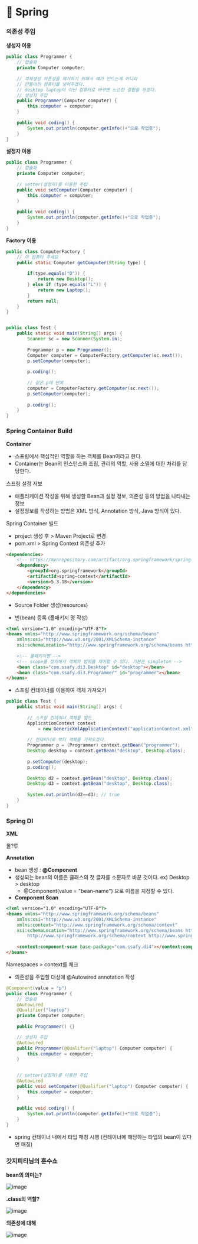 # :seedling: Spring

### 의존성 주입

**생성자 이용**

```java
public class Programmer {
	// 캡슐화
	private Computer computer;
	
	// 객체생성 의존성을 제거하기 위해서 얘가 만드는게 아니라
	// 만들어진 컴퓨터를 넣어주겠다.
	// desktop laptop이 아닌 컴퓨터로 바꾸면 느슨한 결합을 하겠다. 
	// 생성자 주입
	public Programmer(Computer computer) {
		this.computer = computer;
	}
	
	public void coding() {
		System.out.println(computer.getInfo()+"으로 작업중");
	}
}
```



**설정자 이용**

```java
public class Programmer {
	// 캡슐화
	private Computer computer;
	
	// setter(설정자)를 이용한 주입
	public void setComputer(Computer computer) {
		this.computer = computer;
	}
	
	public void coding() {
		System.out.println(computer.getInfo()+"으로 작업중");
	}
}
```



**Factory 이용**

```java
public class ComputerFactory {
	// 이 컴퓨터 주세요
	public static Computer getComputer(String type) {
		
		if(type.equals("D")) {
			return new Desktop();
		} else if (type.equals("L")) {
			return new Laptop();
		}
		return null;
	}
}


public class Test {
	public static void main(String[] args) {
		Scanner sc = new Scanner(System.in);
		
		Programmer p = new Programmer();
		Computer computer = ComputerFactory.getComputer(sc.next());
		p.setComputer(computer);
		
		p.coding();
		
		// 같은 p에 반복
		computer = ComputerFactory.getComputer(sc.next());
		p.setComputer(computer);
		
		p.coding();
	}
}
```





### Spring Container Build

**Container**

* 스프링에서 핵심적인 역할을 하는 객체를 Bean이라고 한다.
* Container는 Bean의 인스턴스화 조립, 관리의 역할, 사용 소멸에 대한 처리를 담당한다.



스프링 설정 저보

* 애플리케이션 작성을 위해 생성할 Bean과 설정 정보, 의존성 등의 방법을 나타내는 정보
* 설정정보를 작성하는 방법은 XML 방식, Annotation 방식, Java 방식이 있다. 



Spring Container 빌드

* project 생성 후 > Maven Project로 변경
* pom.xml > Spring Context 의존성 추가

```html
<dependencies>
  	<!-- https://mvnrepository.com/artifact/org.springframework/spring-context -->
	<dependency>
    	<groupId>org.springframework</groupId>
    	<artifactId>spring-context</artifactId>
    	<version>5.3.18</version>
	</dependency>
</dependencies>
```

* Source Folder 생성(resources)

* 빈(bean) 등록 (풀패키지 명 작성)

```html
<?xml version="1.0" encoding="UTF-8"?>
<beans xmlns="http://www.springframework.org/schema/beans"
	xmlns:xsi="http://www.w3.org/2001/XMLSchema-instance"
	xsi:schemaLocation="http://www.springframework.org/schema/beans http://www.springframework.org/schema/beans/spring-beans.xsd">
	
	<!-- 풀패키지명 -->
    <!-- scope를 정의해서 객체의 범위를 제어할 수 있다. 기본은 singleton -->
	<bean class="com.ssafy.di3.Desktop" id="desktop"></bean>
	<bean class="com.ssafy.di3.Programmer" id="programmer"></bean>
</beans>
```

* 스프링 컨테이너를 이용하여 객체 가져오기

```java
public class Test {
	public static void main(String[] args) {
		
		// 스프링 컨테이너 객체를 빌드
		ApplicationContext context 
            = new GenericXmlApplicationContext("applicationContext.xml");
		
		// 컨테이너로 부터 객체를 가져오겠다. 
		Programmer p = (Programmer) context.getBean("programmer");	
		Desktop desktop = context.getBean("desktop", Desktop.class);
		
		p.setComputer(desktop);
		p.coding();
		
		Desktop d2 = context.getBean("desktop", Desktop.class);
		Desktop d3 = context.getBean("desktop", Desktop.class);
		
		System.out.println(d2==d3);	// true
	}
}
```





### Spring DI

**XML**

몰?루



**Annotation**

* bean 생성 : **@Component**
* 생성되는 bean의 이름은 클래스의 첫 글자를 소문자로 바꾼 것이다. ex) Desktop > desktop
  * @Component(value = "bean-name") 으로 이름을 지정할 수 있다.
* **Component Scan**

```html
<?xml version="1.0" encoding="UTF-8"?>
<beans xmlns="http://www.springframework.org/schema/beans"
	xmlns:xsi="http://www.w3.org/2001/XMLSchema-instance"
	xmlns:context="http://www.springframework.org/schema/context"
	xsi:schemaLocation="http://www.springframework.org/schema/beans http://www.springframework.org/schema/beans/spring-beans.xsd
		http://www.springframework.org/schema/context http://www.springframework.org/schema/context/spring-context-4.3.xsd">
	
	<context:component-scan base-package="com.ssafy.di4"></context:component-scan>
</beans>
```

Namespaces > context를 체크

* 의존성을 주입할 대상에 @Autowired annotation 작성

```java
@Component(value = "p")
public class Programmer {
	// 캡슐화
    @Autowired
    @Qualifier("laptop")
	private Computer computer;
	 
	public Programmer() {}

	// 생성자 주입
	@Autowired
	public Programmer(@Qualifier("laptop") Computer computer) {
		this.computer = computer;
	}
	

	// setter(설정자)를 이용한 주입
	@Autowired
	public void setComputer(@Qualifier("laptop") Computer computer) {
		this.computer = computer;
	}
	
	public void coding() {
		System.out.println(computer.getInfo()+"으로 작업중");
	}
}
```

* spring 컨테이너 내에서 타입 매칭 시행 (컨테이너에 해당하는 타입의 bean이 있다면 매칭)



### 갓지피티님의 훈수쇼

**bean의 의미는?**

![image](https://user-images.githubusercontent.com/68459918/231105373-ac0b33e6-2712-470b-8218-5d6d31c4fa42.png)

**.class의 역할?**

![image](https://user-images.githubusercontent.com/68459918/231105566-e5e468b0-ec8a-4bc6-b4b5-7f15a7f831bb.png)

**의존성에 대해**

![image](https://user-images.githubusercontent.com/68459918/231105739-63b0fab1-513f-4506-a934-4a17ae9e68ea.png)
